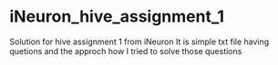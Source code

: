 # iNeuron_hive_assignment_1
Solution for hive assignment 1 from iNeuron
It is simple txt file having quetions and the approch how I tried to solve those questions
